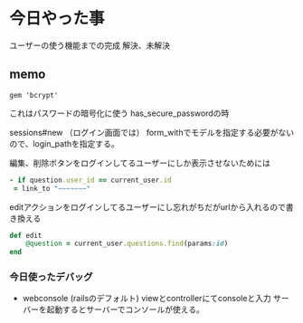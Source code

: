 # 今日やった事

ユーザーの使う機能までの完成
解決、未解決

## memo

```
gem 'bcrypt'

```
これはパスワードの暗号化に使う
has_secure_passwordの時

sessions#new
（ログイン画面では）
form_withでモデルを指定する必要がないので、login_pathを指定する。

編集、削除ボタンをログインしてるユーザーにしか表示させないためには

```ruby
- if question.user_id == current_user.id
 = link_to "~~~~~~~"

```
editアクションをログインしてるユーザーにし忘れがちだがurlから入れるので書き換える

```ruby
def edit
    @question = current_user.questions.find(params:id)
end
```

### 今日使ったデバッグ
* webconsole
(railsのデフォルト)
viewとcontrollerにてconsoleと入力
サーバーを起動するとサーバーでコンソールが使える。

